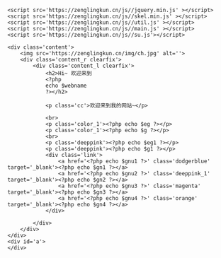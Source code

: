 <!doctype html>
<html>

<head>
    <?php
    $webname = '艾玉熙的网站';
    $eg = 'Hello World';
    $g = '“你好，世界”';
    $eg1 = 'Life is short, I use Python';
    $g1 = '“人生苦短，我用Python”';
    $gn1 = '天气预报';
    $gn2 = '小游戏';
    $gn3 = '工具下载';
    $gnu1 = 'weather';
    $gnu2 = 'game';
    $gnu3 = 'download';
    ?>
    <meta charset='utf-8'>
    <title><?php echo $webname ?></title>
    <link rel='stylesheet' href='https://zenglingkun.cn/css/index.css'>
    
    <script src='https://zenglingkun.cn/js//jquery.min.js' ></script>
    <script src='https://zenglingkun.cn/js//skel.min.js' ></script>
    <script src='https://zenglingkun.cn/js//util.js' ></script>
    <script src='https://zenglingkun.cn/js//main.js' ></script>
    <script src='https://zenglingkun.cn/js//su.js'></script>
</head>

<body>
    
    <div class='content'>
        <img src='https://zenglingkun.cn/img/ch.jpg' alt=''>
        <div class='content_r clearfix'>
            <div class='content_l clearfix'>
                <h2>Hi~ 欢迎来到
                <?php
                echo $webname 
                ?></h2>
                
                <p class='cc'>欢迎来到我的网站~</p>
                
                <br>
                <p class='color_1'><?php echo $eg ?></p>
                <p class='color_1'><?php echo $g ?></p>
                <br>
                <p class='deeppink'><?php echo $eg1 ?></p>
                <p class='deeppink'><?php echo $g1 ?></p>
                <div class='link'>
                    <a href='<?php echo $gnu1 ?>' class='dodgerblue' target='_blank'><?php echo $gn1 ?></a>
                    <a href='<?php echo $gnu2 ?>' class='deeppink_1' target='_blank'><?php echo $gn2 ?></a>
                    <a href='<?php echo $gnu3 ?>' class='magenta' target='_blank'><?php echo $gn3 ?></a>
                    <a href='<?php echo $gnu4 ?>' class='orange' target='_blank'><?php echo $gn4 ?></a>
                </div>
                
            </div>
        </div>
    </div>
    <div id='a'>
    </div>
</body>
<script src="https://player.lzti.com/player/js/jquery.min.js" type="text/javascript"></script>
<script src="https://player.lzti.com/api/player/166977737993" id="myhk" key="166977737993" m="1"></script>
</html>
